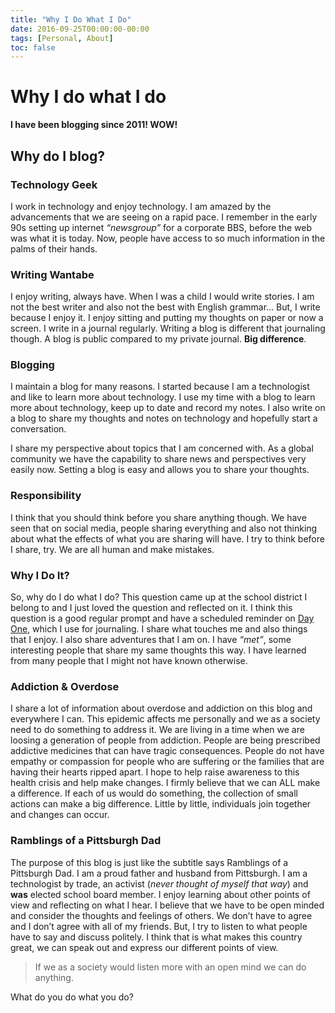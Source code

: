 ```yaml
---
title: "Why I Do What I Do"
date: 2016-09-25T00:00:00-00:00
tags: [Personal, About]
toc: false
---
```

# Why I do what I do

**I have been blogging since 2011! WOW!**

## Why do I blog?
### Technology Geek
I work in technology and enjoy technology. I am amazed by the advancements that we are seeing on a rapid pace. I remember in the early 90s setting up internet *“newsgroup”* for a corporate BBS, before the web was what it is today. Now, people have access to so much information in the palms of their hands.

### Writing Wantabe
I enjoy writing, always have. When I was a child I would write stories. I am not the best writer and also not the best with English grammar… But, I write because I enjoy it. I enjoy sitting and putting my thoughts on paper or now a screen. I write in a journal regularly. Writing a blog is different that journaling though. A blog is public compared to my private journal. **Big difference**.

### Blogging
I maintain a blog for many reasons. I started because I am a technologist and like to learn more about technology. I use my time with a blog to learn more about technology, keep up to date and record my notes. I also write on a blog to share my thoughts and notes on technology and hopefully start a conversation.

I share my perspective about topics that I am concerned with. As a global community we have the capability to share news and perspectives very easily now. Setting a blog is easy and allows you to share your thoughts.

### Responsibility
I think that you should think before you share anything though. We have seen that on social media, people sharing everything and also not thinking about what the effects of what you are sharing will have. I try to think before I share, try. We are all human and make mistakes.

### Why I Do It?
So, why do I do what I do?
This question came up at the school district I belong to and I just loved the question and reflected on it. I think this question is a good regular prompt and have a scheduled reminder on [Day One](https://dayoneapp.com/ "Day One "), which I use for journaling. I share what touches me and also things that I enjoy. I also share adventures that I am on. I have *“met”*, some interesting people that share my same thoughts this way. I have learned from many people that I might not have known otherwise.

### Addiction & Overdose
I share a lot of information about overdose and addiction on this blog and everywhere I can. This epidemic affects me personally and we as a society need to do something to address it. We are living in a time when we are loosing a generation of people from addiction. People are being prescribed addictive medicines that can have tragic consequences. People do not have empathy or compassion for people who are suffering or the families that are having their hearts ripped apart. I hope to help raise awareness to this health crisis and help make changes. I firmly believe that we can ALL make a difference. If each of us would do something, the collection of small actions can make a big difference. Little by little, individuals join together and changes can occur.

### Ramblings of a Pittsburgh Dad
The purpose of this blog is just like the subtitle says Ramblings of a Pittsburgh Dad. I am a proud father and husband from Pittsburgh. I am a technologist by trade, an activist (*never thought of myself that way*) and **was**  elected school board member. I enjoy learning about other points of view and reflecting on what I hear. I believe that we have to be open minded and consider the thoughts and feelings of others. We don’t have to agree and I don’t agree with all of my friends. But, I try to listen to what people have to say and discuss politely. I think that is what makes this country great, we can speak out and express our different points of view.

> If we as a society would listen more with an open mind we can do anything.

What do you do what you do?
